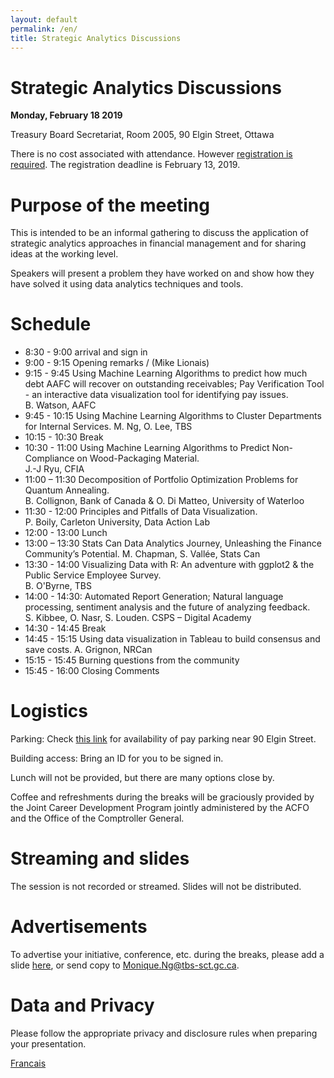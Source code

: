 ```yaml
---
layout: default
permalink: /en/ 
title: Strategic Analytics Discussions
---
```


# Strategic Analytics Discussions 
**Monday, February 18 2019** 

Treasury Board Secretariat, Room 2005, 90 Elgin Street, Ottawa 


There is no cost associated with attendance.  However [registration is required](https://docs.google.com/forms/d/e/1FAIpQLSdRJMLB10MEHzbWySAwDr4Pk_opMI97CMn85WxPBImEopAG7g/viewform). The registration deadline is February 13, 2019. 

# Purpose of the meeting 

This is intended to be an informal gathering to discuss the application of strategic analytics approaches in financial management and for sharing ideas at the working level.  

Speakers will present a problem they have worked on and show how they have solved it using data analytics techniques and tools. 

# Schedule
*   8:30 - 9:00 arrival and sign in 
*   9:00 - 9:15 Opening remarks / (Mike Lionais)
*   9:15 - 9:45 Using Machine Learning Algorithms to predict how much debt AAFC will recover on outstanding receivables; Pay Verification Tool - an interactive data visualization tool for identifying pay issues.  
B. Watson, AAFC
*   9:45 - 10:15 Using Machine Learning Algorithms to Cluster Departments for Internal Services. 
M. Ng, O. Lee, TBS
*   10:15 - 10:30 Break  
*   10:30 - 11:00 Using Machine Learning Algorithms to Predict Non-Compliance on Wood-Packaging Material.  
J.-J Ryu, CFIA
*	11:00 – 11:30 Decomposition of Portfolio Optimization Problems for Quantum Annealing.  
B. Collignon, Bank of Canada & O. Di Matteo, University of Waterloo
*	11:30 - 12:00 Principles and Pitfalls of Data Visualization.  
P. Boily, Carleton University, Data Action Lab
*	12:00 - 13:00 Lunch 
*	13:00 – 13:30 Stats Can Data Analytics Journey, Unleashing the Finance Community’s Potential.
M. Chapman, S. Vallée, Stats Can
*	13:30 - 14:00 Visualizing Data with R: An adventure with ggplot2 & the Public Service Employee Survey.  
B. O'Byrne, TBS
*	14:00 - 14:30: Automated Report Generation; Natural language processing, sentiment analysis and the future of analyzing feedback.  
S. Kibbee, O. Nasr, S. Louden. CSPS – Digital Academy
*	14:30 - 14:45 Break 
*	14:45 - 15:15 Using data visualization in Tableau to build consensus and save costs. 
A. Grignon, NRCan
*	15:15 - 15:45 Burning questions from the community
*	15:45 - 16:00 Closing Comments 


# Logistics

Parking: Check [this link](https://en.parkopedia.ca/parking/locations/90_elgin_street_ottawa_ontario_k1p_5e7_canada_f244msbc8ps/?country=ca&arriving=201902180900&leaving=201902181600) for availability of pay parking near 90 Elgin Street.

Building access: Bring an ID for you to be signed in.

Lunch will not be provided, but there are many options close by.

Coffee and refreshments during the breaks will be graciously provided by the Joint Career Development Program jointly administered by the ACFO and the Office of the Comptroller General.

# Streaming and slides

The session is not recorded or streamed. Slides will not be distributed. 

# Advertisements 

To advertise your initiative, conference, etc. during the breaks, please add a slide [here](https://docs.google.com/presentation/d/1YCxLR5mS_Y0nTLxM-Ri_rZAuEs60fSdvfPDTxKqPY4A/edit#slide=id.p1), or send copy to Monique.Ng@tbs-sct.gc.ca.  

# Data and Privacy 

Please follow the appropriate privacy and disclosure rules when preparing your presentation.

[Francais](./fr.md)
